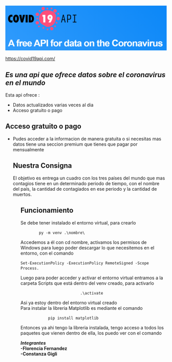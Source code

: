 <p class="has-line-data" data-line-start="2" data-line-end="3"><img src="MicrosoftTeams-image.png" alt="img"></p>
<a href="https://covid19api.com/">https://covid19api.com/</a><br>
<h2 class="code-line" data-line-start=3 data-line-end=4 ><a id="_Es_una_biblioteca_completa_para_crear_visualizaciones_estticas_animadas_e_interactivas_en_Python__3"></a><em>Es una api que ofrece datos sobre el coronavirus en el mundo</em></h2>
<p class="has-line-data" data-line-start="5" data-line-end="6">Esta api ofrece : </p>
<ul>
<li class="has-line-data" data-line-start="7" data-line-end="8">Datos actualizados varias veces al dia</li>
<li class="has-line-data" data-line-start="8" data-line-end="9">Acceso gratuito o pago </li>
</ul>
<h2 class="code-line" data-line-start=11 data-line-end=12 ><a id="Crear_11">Acceso gratuito o pago</a></h2>
<ul>
<li class="has-line-data" data-line-start="12" data-line-end="13">Pudes acceder a la informacion de manera gratuita o si necesitas mas datos tiene una seccion premium que tienes que pagar por mensualmente</li>
<h2 class="code-line" data-line-start=22 data-line-end=23 ><a id="Nuestro_Trabajo_22"></a>Nuestra Consigna </h2>
<p class="has-line-data" data-line-start="24" data-line-end="25">El objetivo es entrega un cuadro con los tres países del mundo que mas contagios tiene en un determinado periodo de tiempo, con el nombre del país, la cantidad de contagiados en ese periodo y la cantidad de muertos.</p>
<ul>
<h2 class="code-line" data-line-start=30 data-line-end=31 ><a id="Funcionamiento_30"></a>Funcionamiento</h2>
<p class="has-line-data" data-line-start="32" data-line-end="33">Se debe tener instalado el entorno virtual, para crearlo</p>
<pre><code>        py -m venv .\nombre\
</code></pre>
<p class="has-line-data" data-line-start="36" data-line-end="37">Accedemos a él con cd nombre, activamos los permisos de Windows para luego poder descargar lo que necesitemos en el entorno, con el comando</p>
<pre><code>Set-ExecutionPolicy -ExecutionPolicy RemoteSigned -Scope Process.
</code></pre>
<p class="has-line-data" data-line-start="40" data-line-end="41">Luego para poder acceder y activar el entorno virtual entramos a la carpeta Scripts que está dentro del venv creado, para activarlo</p>
<pre><code>                          .\activate
</code></pre>
<p class="has-line-data" data-line-start="44" data-line-end="46">Asi ya estoy dentro del entorno virtual creado<br>
Para instalar la libreria Matplotlib es mediante el comando</p>
<pre><code>            pip install matplotlib
</code></pre>
<p class="has-line-data" data-line-start="49" data-line-end="50">Entonces ya ahi tengo la libreria instalada, tengo acceso a todos los paquetes que vienen dentro de ella, los puedo ver con el comando</p>
<p class="has-line-data" data-line-start="61" data-line-end="64"><strong><em>Integrantes</em></strong><br>
<strong>-Florencia Fernandez</strong><br>
<strong>-Constanza Gigli</strong></p>
